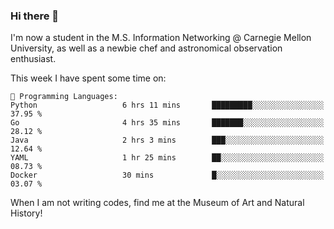 ### Hi there 👋

I'm now a student in the M.S. Information Networking @ Carnegie Mellon University, as well as a newbie chef and astronomical observation enthusiast. 



<!--START_SECTION:waka-->
This week I have spent some time on: 

```text
💬 Programming Languages: 
Python                   6 hrs 11 mins       █████████░░░░░░░░░░░░░░░░   37.95 % 
Go                       4 hrs 35 mins       ███████░░░░░░░░░░░░░░░░░░   28.12 % 
Java                     2 hrs 3 mins        ███░░░░░░░░░░░░░░░░░░░░░░   12.64 % 
YAML                     1 hr 25 mins        ██░░░░░░░░░░░░░░░░░░░░░░░   08.73 % 
Docker                   30 mins             █░░░░░░░░░░░░░░░░░░░░░░░░   03.07 % 
```


<!--END_SECTION:waka-->

When I am not writing codes, find me at the Museum of Art and Natural History!
